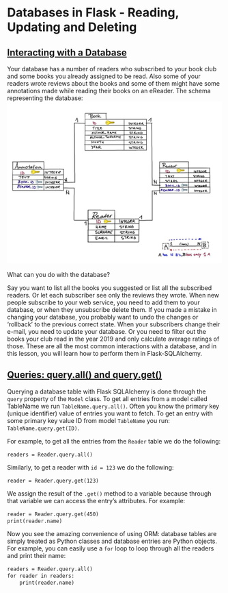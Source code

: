 # Databases in Flask - Reading, Updating and Deleting

## [Interacting with a Database](https://www.codecademy.com/courses/learn-flask/lessons/flask-read-update-delete-database/exercises/interacting-with-database)

Your database has a number of readers who subscribed to your book club and some books you already assigned to be read. 
Also some of your readers wrote reviews about the books and some of them might have some annotations made while reading their books on an eReader. 
The schema representing the database:
![database shema](images/books-schema.webp)

What can you do with the database?

Say you want to list all the books you suggested or list all the subscribed readers. 
Or let each subscriber see only the reviews they wrote. 
When new people subscribe to your web service, you need to add them to your database, or when they unsubscribe delete them. 
If you made a mistake in changing your database, you probably want to undo the changes or ‘rollback’ to the previous correct state. 
When your subscribers change their e-mail, you need to update your database. 
Or you need to filter out the books your club read in the year 2019 and only calculate average ratings of those. 
These are all the most common interactions with a database, and in this lesson, you will learn how to perform them in Flask-SQLAlchemy.

## [Queries: query.all() and query.get()](https://www.codecademy.com/courses/learn-flask/lessons/flask-read-update-delete-database/exercises/query-all-and-query-get)

Querying a database table with Flask SQLAlchemy is done through the `query` property of the `Model` class. 
To get all entries from a model called TableName we run `TableName.query.all()`. 
Often you know the primary key (unique identifier) value of entries you want to fetch. 
To get an entry with some primary key value ID from model `TableName` you run: `TableName.query.get(ID)`.

For example, to get all the entries from the `Reader` table we do the following:
```
readers = Reader.query.all()
```
Similarly, to get a reader with `id = 123` we do the following:
```
reader = Reader.query.get(123)
```
We assign the result of the `.get()` method to a variable because through that variable we can access the entry’s attributes. 
For example:
```
reader = Reader.query.get(450)
print(reader.name)
```
Now you see the amazing convenience of using ORM: database tables are simply treated as Python classes and database entries are Python objects. 
For example, you can easily use a `for` loop to loop through all the readers and print their name:
```
readers = Reader.query.all()
for reader in readers: 
    print(reader.name)
```

